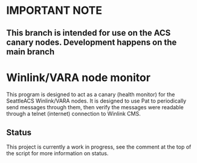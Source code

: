 # IMPORTANT NOTE
## This branch is intended for use on the ACS canary nodes. Development happens on the main branch

# Winlink/VARA node monitor

This program is designed to act as a canary (health monitor) for the SeattleACS Winlink/VARA nodes. 
It is designed to use Pat to periodically send messages through them, then verify the messages were readable through a telnet (internet) connection to Winlink CMS. 


## Status
This project is currently a work in progress, see the comment at the top of the script for more information on status.
